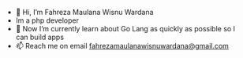 - 👋 Hi, I’m Fahreza Maulana Wisnu Wardana
- Im a php developer
- 🌱 Now I’m currently learn about Go Lang as quickly as possible so I can build apps
- 📫 Reach me on email fahrezamaulanawisnuwardana@gmail.com

<!---
FahrezaMaulanaWisnuWardana/FahrezaMaulanaWisnuWardana is a ✨ special ✨ repository because its `README.md` (this file) appears on your GitHub profile.
You can click the Preview link to take a look at your changes.
--->
